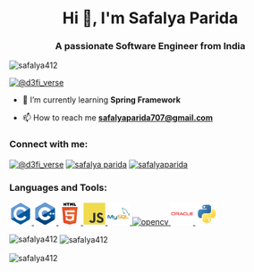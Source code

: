<h1 align="center">Hi 👋, I'm Safalya Parida</h1>
<h3 align="center">A passionate Software Engineer from India</h3>
<p align="left"> <img src="https://komarev.com/ghpvc/?username=safalya412&label=Profile%20views&color=0e75b6&style=flat" alt="safalya412" /> </p>

<p align="left"> <a href="https://twitter.com/@d3fi_verse" target="blank"><img src="https://img.shields.io/twitter/follow/@d3fi_verse?logo=twitter&style=for-the-badge" alt="@d3fi_verse" /></a> </p>

- 🌱 I’m currently learning **Spring Framework**

- 📫 How to reach me **safalyaparida707@gmail.com**

<h3 align="left">Connect with me:</h3>
<p align="left">
<a href="https://twitter.com/@Safalyatweetz" target="blank"><img align="center" src="https://raw.githubusercontent.com/rahuldkjain/github-profile-readme-generator/master/src/images/icons/Social/twitter.svg" alt="@d3fi_verse" height="30" width="40" /></a>
<a href="https://fb.com/safalya parida" target="blank"><img align="center" src="https://raw.githubusercontent.com/rahuldkjain/github-profile-readme-generator/master/src/images/icons/Social/facebook.svg" alt="safalya parida" height="30" width="40" /></a>
<a href="https://instagram.com/safalyaparida" target="blank"><img align="center" src="https://raw.githubusercontent.com/Safalya412/github-profile-readme-generator/master/src/images/icons/Social/instagram.svg" alt="safalyaparida" height="30" width="40" /></a>
</p>

<h3 align="left">Languages and Tools:</h3>
<p align="left"> <a href="https://www.cprogramming.com/" target="_blank" rel="noreferrer"> <img src="https://raw.githubusercontent.com/devicons/devicon/master/icons/c/c-original.svg" alt="c" width="40" height="40"/> </a> <a href="https://www.w3schools.com/cpp/" target="_blank" rel="noreferrer"> <img src="https://raw.githubusercontent.com/devicons/devicon/master/icons/cplusplus/cplusplus-original.svg" alt="cplusplus" width="40" height="40"/> </a> <a href="https://www.w3.org/html/" target="_blank" rel="noreferrer"> <img src="https://raw.githubusercontent.com/devicons/devicon/master/icons/html5/html5-original-wordmark.svg" alt="html5" width="40" height="40"/> </a> <a href="https://developer.mozilla.org/en-US/docs/Web/JavaScript" target="_blank" rel="noreferrer"> <img src="https://raw.githubusercontent.com/devicons/devicon/master/icons/javascript/javascript-original.svg" alt="javascript" width="40" height="40"/> </a> <a href="https://www.mysql.com/" target="_blank" rel="noreferrer"> <img src="https://raw.githubusercontent.com/devicons/devicon/master/icons/mysql/mysql-original-wordmark.svg" alt="mysql" width="40" height="40"/> </a> <a href="https://opencv.org/" target="_blank" rel="noreferrer"> <img src="https://www.vectorlogo.zone/logos/opencv/opencv-icon.svg" alt="opencv" width="40" height="40"/> </a> <a href="https://www.oracle.com/" target="_blank" rel="noreferrer"> <img src="https://raw.githubusercontent.com/devicons/devicon/master/icons/oracle/oracle-original.svg" alt="oracle" width="40" height="40"/> </a> <a href="https://www.python.org" target="_blank" rel="noreferrer"> <img src="https://raw.githubusercontent.com/devicons/devicon/master/icons/python/python-original.svg" alt="python" width="40" height="40"/> </a> </p>

<p><img align="left" src="https://github-readme-stats.vercel.app/api/top-langs?username=safalya412&show_icons=true&locale=en&layout=compact" alt="safalya412" /></p>

<p>&nbsp;<img align="center" src="https://github-readme-stats.vercel.app/api?username=safalya412&show_icons=true&locale=en" alt="safalya412" /></p>

<p><img align="center" src="https://github-readme-streak-stats.herokuapp.com/?user=safalya412&" alt="safalya412" /></p>
